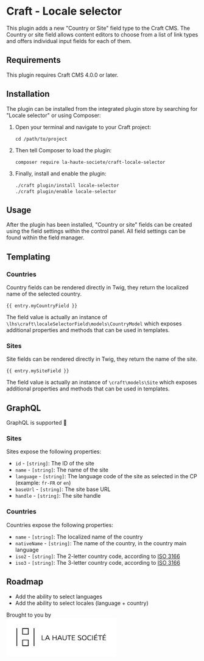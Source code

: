 # Craft - Locale selector

This plugin adds a new "Country or Site" field type to the Craft CMS. 
The Country or site field allows content editors to choose from a list of link types and offers individual input fields for each of them.

## Requirements

This plugin requires Craft CMS 4.0.0 or later.


## Installation

The plugin can be installed from the integrated plugin store by searching for 
"Locale selector" or using Composer:
1. Open your terminal and navigate to your Craft project:
    ```shell
    cd /path/to/project
    ```
2. Then tell Composer to load the plugin:
    ```shell
    composer require la-haute-societe/craft-locale-selector
    ```
3. Finally, install and enable the plugin:
    ```shell
    ./craft plugin/install locale-selector
    ./craft plugin/enable locale-selector
    ```


## Usage

After the plugin has been installed, "Country or site" fields can be created 
using the field settings within the control panel. 
All field settings can be found within the field manager.


## Templating

### Countries

Country fields can be rendered directly in Twig, they return the localized name 
of the selected country. 

```twig
{{ entry.myCountryField }}
```

The field value is actually an instance of 
`\lhs\craft\localeSelectorField\models\CountryModel` which exposes additional 
properties and methods that can be used in templates.

### Sites

Site fields can be rendered directly in Twig, they return the name of the site.

```twig
{{ entry.mySiteField }}
```

The field value is actually an instance of `\craft\models\Site` which exposes
additional properties and methods that can be used in templates.


## GraphQL

GraphQL is supported 🎉

### Sites

Sites expose the following properties:

- `id` - `[string]`: The ID of the site
- `name` - `[string]`: The name of the site
- `language` - `[string]`: The language code of the site as selected in the CP (example: `fr-FR` or `en`)
- `baseUrl` - `[string]`: The site base URL
- `handle` - `[string]`: The site handle

### Countries

Countries expose the following properties: 

- `name` - `[string]`: The localized name of the country
- `nativeName` - `[string]`: The name of the country, in the country main language
- `iso2` - `[string]`: The 2-letter country code, according to [ISO 3166][]
- `iso3` - `[string]`: The 3-letter country code, according to [ISO 3166][]

[ISO 3166]: https://www.iso.org/iso-3166-country-codes.html


## Roadmap

- Add the ability to select languages
- Add the ability to select locales (language + country)

Brought to you by
<a href="https://www.lahautesociete.com" target="_blank"><br><img src=".readme/logo-lahautesociete.png" height="100" alt="Logo La Haute Société" /></a>
